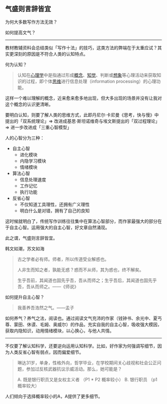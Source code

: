 ## 气盛则言辞皆宜

为何大多数写作方法无效？

如何提高文气？

***

教材教辅资料会总结类似「写作十法」的技巧，这类方法的弊端在于太重应试？其实更深刻的原因是不符合人类的认知特点。

何为认知？

> 认知在[心理学](https://zh.wikipedia.org/wiki/%E5%BF%83%E7%90%86%E5%AD%B8)中是指通过形成[概念](https://zh.wikipedia.org/wiki/%E6%A6%82%E5%BF%B5)、[知觉](https://zh.wikipedia.org/wiki/%E7%9F%A5%E8%A7%89)、判断或[想象](https://zh.wikipedia.org/wiki/%E6%83%B3%E8%B1%A1)等心理活动来获取知识的过程，即个体[思维](https://zh.wikipedia.org/wiki/%E6%80%9D%E7%BB%B4)进行信息处理（information processing）的心理功能。

这样一个难以理解的概念，近来愈来愈多地出现，但大多出现的场景并没有让我对这个概念的认识更清晰。

要明白认知，则要了解人类的思维方式，此即丹尼尔·卡尼曼《思考，快与慢》中提出的「双系统理论」=> 改进成基思·斯坦诺维奇与埃文斯提出的「双过程理论」=> 进一步改进成「三重心智模型」

人的心智分为三种：

* 自主心智
  * 进化模块
  * 内隐学习模块
  * 情绪模块
* 算法心智
  * 信息处理速度
  * 工作记忆
  * 执行功能
* 反省心智
  * 不仅知道工具理性，还拥有广义理性
  * 明白什么是对错，拥有了自己的良知

这时候就明白了，传统写作训练往往集中在算法心智部分，而作家最强大的部分在于自主心智。运用强大的自主心智，好文章自然涌现。

此之谓，气盛则言辞皆宜。

韩文如潮，苏文如海

> 古之学者必有师。师者，所以传道受业解惑也。
>
> 人非生而知之者，孰能无惑？惑而不从师，其为惑也，终不解矣。
>
> 生乎吾前，其闻道也固先乎吾，吾从而师之；生乎吾后，其闻道也固先乎吾，吾从而师之。——《师说》

如何提升自主心智？

> 我善养吾浩然之气。——孟子

如何养气？养气之法，阅读也。通过阅读文气充沛的作家（钱钟书、余光中、夏丐尊、蒙田、休谟、毛姆、奥威尔）的作品，充实自我的自主心智，吸收强大模因，获取内隐知识，动用情绪模块，以心换心，与他人共情。

***

不仅要了解认知科学，还要逆向运用认知科学。比如，好作家为何强调写细节，因为人类反省心智有弱点，因而偏爱细节。

> 琳达31岁，单身，性格外向，哲学毕业，在学校期间关心歧视和社会公正问题，参加过反核武器抗议示威活动。那么，她可能是？
>
> A. 既是银行职员又是女权主义者 （P1 * P2 概率较小） B. 银行职员 （p1 概率较大）

人们倾向于选择概率较小的A，A提供了更多细节。